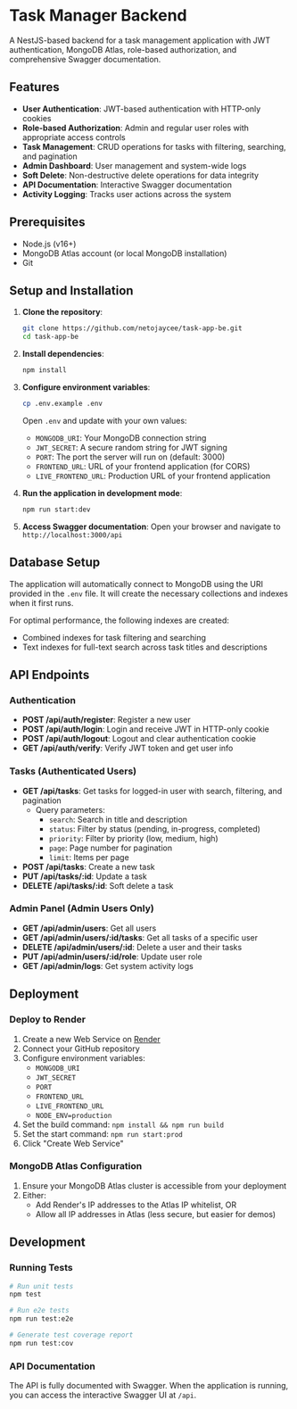 # Task Manager Backend

A NestJS-based backend for a task management application with JWT authentication, MongoDB Atlas, role-based authorization, and comprehensive Swagger documentation.

## Features

- **User Authentication**: JWT-based authentication with HTTP-only cookies
- **Role-based Authorization**: Admin and regular user roles with appropriate access controls
- **Task Management**: CRUD operations for tasks with filtering, searching, and pagination
- **Admin Dashboard**: User management and system-wide logs
- **Soft Delete**: Non-destructive delete operations for data integrity
- **API Documentation**: Interactive Swagger documentation
- **Activity Logging**: Tracks user actions across the system

## Prerequisites

- Node.js (v16+)
- MongoDB Atlas account (or local MongoDB installation)
- Git

## Setup and Installation

1. **Clone the repository**:

   ```bash
   git clone https://github.com/netojaycee/task-app-be.git
   cd task-app-be
   ```

2. **Install dependencies**:

   ```bash
   npm install
   ```

3. **Configure environment variables**:

   ```bash
   cp .env.example .env
   ```

   Open `.env` and update with your own values:

   - `MONGODB_URI`: Your MongoDB connection string
   - `JWT_SECRET`: A secure random string for JWT signing
   - `PORT`: The port the server will run on (default: 3000)
   - `FRONTEND_URL`: URL of your frontend application (for CORS)
   - `LIVE_FRONTEND_URL`: Production URL of your frontend application

4. **Run the application in development mode**:

   ```bash
   npm run start:dev
   ```

5. **Access Swagger documentation**:
   Open your browser and navigate to `http://localhost:3000/api`

## Database Setup

The application will automatically connect to MongoDB using the URI provided in the `.env` file. It will create the necessary collections and indexes when it first runs.

For optimal performance, the following indexes are created:

- Combined indexes for task filtering and searching
- Text indexes for full-text search across task titles and descriptions

## API Endpoints

### Authentication

- **POST /api/auth/register**: Register a new user
- **POST /api/auth/login**: Login and receive JWT in HTTP-only cookie
- **POST /api/auth/logout**: Logout and clear authentication cookie
- **GET /api/auth/verify**: Verify JWT token and get user info

### Tasks (Authenticated Users)

- **GET /api/tasks**: Get tasks for logged-in user with search, filtering, and pagination
  - Query parameters:
    - `search`: Search in title and description
    - `status`: Filter by status (pending, in-progress, completed)
    - `priority`: Filter by priority (low, medium, high)
    - `page`: Page number for pagination
    - `limit`: Items per page
- **POST /api/tasks**: Create a new task
- **PUT /api/tasks/:id**: Update a task
- **DELETE /api/tasks/:id**: Soft delete a task

### Admin Panel (Admin Users Only)

- **GET /api/admin/users**: Get all users
- **GET /api/admin/users/:id/tasks**: Get all tasks of a specific user
- **DELETE /api/admin/users/:id**: Delete a user and their tasks
- **PUT /api/admin/users/:id/role**: Update user role
- **GET /api/admin/logs**: Get system activity logs

## Deployment

### Deploy to Render

1. Create a new Web Service on [Render](https://render.com)
2. Connect your GitHub repository
3. Configure environment variables:
   - `MONGODB_URI`
   - `JWT_SECRET`
   - `PORT`
   - `FRONTEND_URL`
   - `LIVE_FRONTEND_URL`
   - `NODE_ENV=production`
4. Set the build command: `npm install && npm run build`
5. Set the start command: `npm run start:prod`
6. Click "Create Web Service"

### MongoDB Atlas Configuration

1. Ensure your MongoDB Atlas cluster is accessible from your deployment
2. Either:
   - Add Render's IP addresses to the Atlas IP whitelist, OR
   - Allow all IP addresses in Atlas (less secure, but easier for demos)

## Development

### Running Tests

```bash
# Run unit tests
npm test

# Run e2e tests
npm run test:e2e

# Generate test coverage report
npm run test:cov
```

### API Documentation

The API is fully documented with Swagger. When the application is running, you can access the interactive Swagger UI at `/api`.
